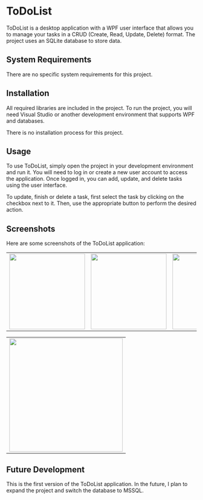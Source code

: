 # ToDoList

ToDoList is a desktop application with a WPF user interface that allows you to manage your tasks in a CRUD (Create, Read, Update, Delete) format. The project uses an SQLite database to store data.

## System Requirements
There are no specific system requirements for this project.

## Installation
All required libraries are included in the project. To run the project, you will need Visual Studio or another development environment that supports WPF and databases.

There is no installation process for this project.

## Usage
To use ToDoList, simply open the project in your development environment and run it. You will need to log in or create a new user account to access the application. Once logged in, you can add, update, and delete tasks using the user interface.

To update, finish or delete a task, first select the task by clicking on the checkbox next to it. Then, use the appropriate button to perform the desired action.

## Screenshots
Here are some screenshots of the ToDoList application:
<table>
  <tr>
    <td><img src="https://github.com/Cebix90/ToDoListProject/assets/79079434/027e603e-089b-43a9-b300-cbe6bde5cdaf" width="200"></td>
    <td><img src="https://github.com/Cebix90/ToDoListProject/assets/79079434/11fd59e3-db63-453f-b09a-07d88ce053d1" width="200"></td>
    <td><img src="https://github.com/Cebix90/ToDoListProject/assets/79079434/6f8a0dd0-f80e-4bb6-84d4-28115505ef61" width="200"></td>
  </tr>
</table>
<table>
  <tr>
    <td><img src="https://github.com/Cebix90/ToDoListProject/assets/79079434/7baca87c-9fda-4cbb-9654-bc1ccd5a0a5c" width="300"></td>
  </tr>
</table>

## Future Development
This is the first version of the ToDoList application. In the future, I plan to expand the project and switch the database to MSSQL.
